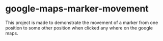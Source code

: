 # google-maps-marker-movement

This project is made to demonstrate the movement of a marker from one position to some other position 
when clicked any where on the google maps.
